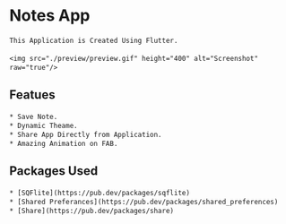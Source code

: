 # Notes App

    This Application is Created Using Flutter.

    <img src="./preview/preview.gif" height="400" alt="Screenshot" raw="true"/>

## Featues 
    * Save Note.
    * Dynamic Theame.
    * Share App Directly from Application.
    * Amazing Animation on FAB.

## Packages Used
    * [SQFlite](https://pub.dev/packages/sqflite)
    * [Shared Preferances](https://pub.dev/packages/shared_preferences)
    * [Share](https://pub.dev/packages/share)